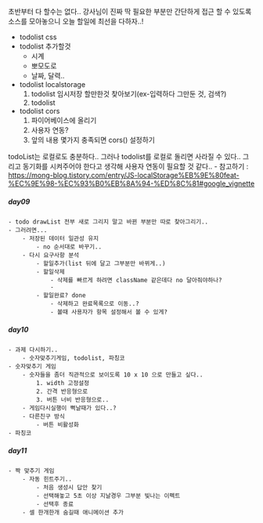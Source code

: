 초반부터 다 할수는 없다..
강사님이 진짜 딱 필요한 부분만 간단하게 접근 할 수 있도록 소스를 모아놓으니 오늘 할일에 최선을 다하자..!

- todolist css
- todolist 추가할것 
    - 시계
    - 뽀모도로
    - 날짜, 달력..
- todolist localstorage
    1. todolist 임시저장 할만한것 찾아보기(ex-입력하다 그만둔 것, 검색?)
    2. todolist 
- todolist cors
    1. 파이어베이스에 올리기
    2. 사용자 연동?
    3. 앞의 내용 몇가지 충족되면 cors() 설정하기


todoList는 로컬로도 충분하다.. 
그러나 todolist를 로컬로 돌리면 사라질 수 있다..
그리고 동기화를 시켜주어야 한다고 생각해 사용자 연동이 필요할 것 같다..
    - 참고하기 : https://mong-blog.tistory.com/entry/JS-localStorage%EB%9E%80feat-%EC%9E%98-%EC%93%B0%EB%8A%94-%ED%8C%81#google_vignette


##### day09
    - todo drawList 전부 새로 그리지 말고 바뀐 부분만 따로 찾아그리기..
    - 그러려면...
        - 저장된 데이터 일관성 유지
            - no 순서대로 바꾸기..  
        - 다시 요구사항 분석
            - 할일추가(list 뒤에 달고 그부분만 바뀌게..)
            - 할일삭제
                - 삭제를 빠르게 하려면 className 같은데다 no 달아줘야하나?
                - 
            - 할일완료? done
                - 삭제하고 완료목록으로 이동..?
                - 볼때 사용자가 항목 설정해서 볼 수 있게?


##### day10
    - 과제 다시하기..
        - 숫자맞추기게임, todolist, 파칭코
    - 숫자맞추기 게임
        - 숫자들을 좀더 직관적으로 보이도록 10 x 10 으로 만들고 싶다..
            1. width 고정설정
            2. 간격 반응형으로
            3. 버튼 너비 반응형으로..
        - 게임다시실행이 뻑날때가 있다..?
        - 다른친구 방식 
            - 버튼 비활성화
    - 파칭코



##### day11
    - 짝 맞추기 게임
        - 자동 힌트주기..
            - 처음 생성시 답안 찾기
            - 선택해놓고 5초 이상 지날경우 그부분 빛나는 이펙트
            - 선택후 종료
        - 셀 한개한개 숨길때 애니메이션 추가